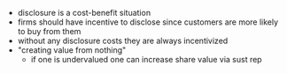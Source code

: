 - disclosure is a cost-benefit situation
- firms should have incentive to disclose since customers are more likely to buy from them
- without any disclosure costs they are always incentivized
- "creating value from nothing"
	- if one is undervalued one can increase share value via sust rep